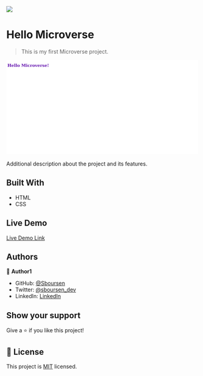 ![](https://img.shields.io/badge/Microverse-blueviolet)

# Hello Microverse

> This is my first Microverse project.

![screenshot](./app_screenshot.png)

Additional description about the project and its features.

## Built With

- HTML
- CSS

## Live Demo

[Live Demo Link](https://sboursen.github.io/Sboursen-hello_microverse_project/)

## Authors

👤 **Author1**

- GitHub: [@Sboursen](https://github.com/Sboursen)
- Twitter: [@sboursen_dev](https://twitter.com/sboursen_dev)
- LinkedIn: [LinkedIn](https://www.linkedin.com/in/sboursen/)

## Show your support

Give a ⭐️ if you like this project!

## 📝 License

This project is [MIT](LICENSE) licensed.
